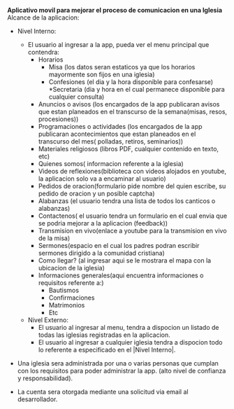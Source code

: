 <b>Aplicativo movil para mejorar el proceso de comunicacion en una Iglesia</b>
<br/>
Alcance de la aplicacion:
* Nivel Interno:
  * El usuario al ingresar a la app, pueda ver el menu principal que contendra:
    * Horarios
      * Misa (los datos seran estaticos ya que los horarios mayormente son fijos en una iglesia)
      * Confesiones (el dia y la hora disponible para confesarse)
      *Secretaria (dia y hora en el cual permanece disponible para cualquier consulta)
    * Anuncios o avisos (los encargados de la app publicaran avisos que estan planeados en el transcurso de la semana(misas, resos, procesiones))
    * Programaciones o actividades (los encargados de la app publicaran acontecimientos que estan planeados en el transcurso del mes( polladas, retiros, seminarios))
    * Materiales religiosos (libros PDF, cualquier contenido en texto, etc)
    * Quienes somos( informacion referente a la iglesia)
    * Videos de reflexiones(biblioteca con videos alojados en youtube, la aplicacion solo va a encaminar al usuario)
    * Pedidos de oracion(formulario pide nombre del quien escribe, su pedido de oracion y un posible captcha)
    * Alabanzas (el usuario tendra una lista de todos los canticos o alabanzas)
    * Contactenos( el usuario tendra un formulario en el cual envia que se podria mejorar a la aplicacion (feedback))
    * Transmision en vivo(enlace a youtube para la transmision en vivo de la misa)
    * Sermones(espacio en el cual los padres podran escribir sermones dirigido a la comunidad cristiana)
    * Como llegar? (al ingresar aqui se le mostrara el mapa con la ubicacion de la iglesia)
    * Informaciones generales(aqui encuentra informaciones o requisitos referente a:)
      * Bautismos
      * Confirmaciones
      * Matrimonios
      * Etc
  * Nivel Externo:
    * El usuario al ingresar al menu, tendra a dispocion un listado de todas las iglesias registradas en la aplicacion.
    * El usuario al ingresar a cualquier iglesia tendra a dispocion todo lo referente a especificado en el |Nivel Interno|.
    
* Una iglesia sera administrada por una o varias personas que cumplan con los requisitos para poder administrar la app.
(alto nivel de confianza y responsabilidad). 
* La cuenta sera otorgada mediante una solicitud via email al desarrollador.
